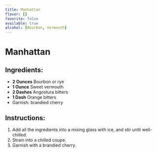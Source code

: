 ```yaml
---
title: Manhattan
flavor: []
favorite: false
available: true
alcohol: [Bourbon, Vermouth]
---
```

# Manhattan

## Ingredients:
- **2 Ounces** Bourbon or rye
- **1 Ounce** Sweet vermouth
- **2 Dashes** Angostura bitters
- **1 Dash** Orange bitters
- Garnish: brandied cherry

## Instructions:
1. Add all the ingredients into a mixing glass with ice, and stir until well-chilled.
2. Strain into a chilled coupe.
3. Garnish with a brandied cherry.




